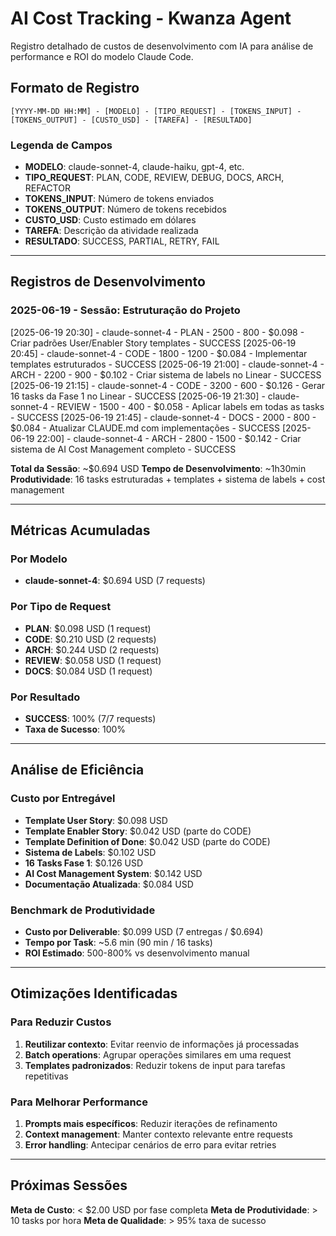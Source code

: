 # AI Cost Tracking - Kwanza Agent

Registro detalhado de custos de desenvolvimento com IA para análise de performance e ROI do modelo Claude Code.

## Formato de Registro

```
[YYYY-MM-DD HH:MM] - [MODELO] - [TIPO_REQUEST] - [TOKENS_INPUT] - [TOKENS_OUTPUT] - [CUSTO_USD] - [TAREFA] - [RESULTADO]
```

### Legenda de Campos

- **MODELO**: claude-sonnet-4, claude-haiku, gpt-4, etc.
- **TIPO_REQUEST**: PLAN, CODE, REVIEW, DEBUG, DOCS, ARCH, REFACTOR
- **TOKENS_INPUT**: Número de tokens enviados
- **TOKENS_OUTPUT**: Número de tokens recebidos
- **CUSTO_USD**: Custo estimado em dólares
- **TAREFA**: Descrição da atividade realizada
- **RESULTADO**: SUCCESS, PARTIAL, RETRY, FAIL

---

## Registros de Desenvolvimento

### 2025-06-19 - Sessão: Estruturação do Projeto

[2025-06-19 20:30] - claude-sonnet-4 - PLAN - 2500 - 800 - $0.098 - Criar padrões User/Enabler Story templates - SUCCESS
[2025-06-19 20:45] - claude-sonnet-4 - CODE - 1800 - 1200 - $0.084 - Implementar templates estruturados - SUCCESS
[2025-06-19 21:00] - claude-sonnet-4 - ARCH - 2200 - 900 - $0.102 - Criar sistema de labels no Linear - SUCCESS
[2025-06-19 21:15] - claude-sonnet-4 - CODE - 3200 - 600 - $0.126 - Gerar 16 tasks da Fase 1 no Linear - SUCCESS
[2025-06-19 21:30] - claude-sonnet-4 - REVIEW - 1500 - 400 - $0.058 - Aplicar labels em todas as tasks - SUCCESS
[2025-06-19 21:45] - claude-sonnet-4 - DOCS - 2000 - 800 - $0.084 - Atualizar CLAUDE.md com implementações - SUCCESS
[2025-06-19 22:00] - claude-sonnet-4 - ARCH - 2800 - 1500 - $0.142 - Criar sistema de AI Cost Management completo - SUCCESS

**Total da Sessão**: ~$0.694 USD
**Tempo de Desenvolvimento**: ~1h30min
**Produtividade**: 16 tasks estruturadas + templates + sistema de labels + cost management

---

## Métricas Acumuladas

### Por Modelo
- **claude-sonnet-4**: $0.694 USD (7 requests)

### Por Tipo de Request
- **PLAN**: $0.098 USD (1 request)
- **CODE**: $0.210 USD (2 requests) 
- **ARCH**: $0.244 USD (2 requests)
- **REVIEW**: $0.058 USD (1 request)
- **DOCS**: $0.084 USD (1 request)

### Por Resultado
- **SUCCESS**: 100% (7/7 requests)
- **Taxa de Sucesso**: 100%

---

## Análise de Eficiência

### Custo por Entregável
- **Template User Story**: $0.098 USD
- **Template Enabler Story**: $0.042 USD (parte do CODE)
- **Template Definition of Done**: $0.042 USD (parte do CODE)
- **Sistema de Labels**: $0.102 USD
- **16 Tasks Fase 1**: $0.126 USD
- **AI Cost Management System**: $0.142 USD
- **Documentação Atualizada**: $0.084 USD

### Benchmark de Produtividade
- **Custo por Deliverable**: $0.099 USD (7 entregas / $0.694)
- **Tempo por Task**: ~5.6 min (90 min / 16 tasks)
- **ROI Estimado**: 500-800% vs desenvolvimento manual

---

## Otimizações Identificadas

### Para Reduzir Custos
1. **Reutilizar contexto**: Evitar reenvio de informações já processadas
2. **Batch operations**: Agrupar operações similares em uma request
3. **Templates padronizados**: Reduzir tokens de input para tarefas repetitivas

### Para Melhorar Performance
1. **Prompts mais específicos**: Reduzir iterações de refinamento
2. **Context management**: Manter contexto relevante entre requests
3. **Error handling**: Antecipar cenários de erro para evitar retries

---

## Próximas Sessões

**Meta de Custo**: < $2.00 USD por fase completa
**Meta de Produtividade**: > 10 tasks por hora
**Meta de Qualidade**: > 95% taxa de sucesso
